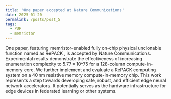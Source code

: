```yaml
---
title: 'One paper accepted at Nature Communications'
date: 2025-01-20
permalink: /posts/post_5
tags:
  - PUF
  - memristor
---
```


One paper, featuring memristor-enabled fully on-chip physical unclonable function named as RePACK , is accepted by Nature Communications. Experimental results demonstrate the effectiveness of increasing enumeration complexity to 5.77 × 10^75 for a 128-column compute-in-memory core. We further implement and evaluate a RePACK computing system on a 40 nm resistive memory compute-in-memory chip. This work represents a step towards developing safe, robust, and efficient edge neural network accelerators. It potentially serves as the hardware infrastructure for edge devices in federated learning or other systems.

